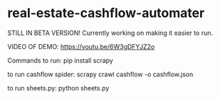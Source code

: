 # real-estate-cashflow-automater

STILL IN BETA VERSION! Currently working on making it easier to run.

VIDEO OF DEMO: https://youtu.be/6W3gDFYJZ2o

Commands to run:
pip install scrapy

to run cashflow spider: scrapy crawl cashflow -o cashflow.json

to run sheets.py: python sheets.py
